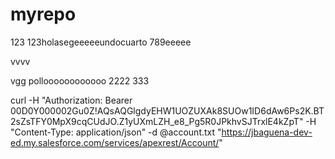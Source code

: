 # myrepo
123
123holasegeeeeeundocuarto
789eeeee

vvvv

vgg polloooooooooooo 2222 333

curl -H "Authorization: Bearer 00D0Y000002Gu0Z!AQsAQGlgdyEHW1UOZUXAk8SUOw1ID6dAw6Ps2K.BT2sZsTFY0MpX9cqCUdJO.Z1yUXmLZH_e8_Pg5R0JPkhvSJTrxlE4kZpT" -H "Content-Type: application/json" -d @account.txt "https://jbaguena-dev-ed.my.salesforce.com/services/apexrest/Account/"



